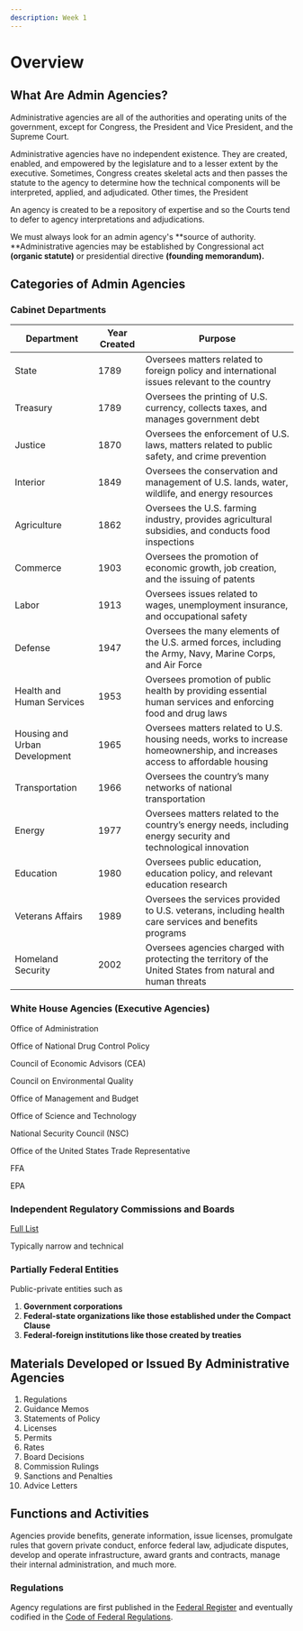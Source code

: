 ```yaml
---
description: Week 1
---
```


# Overview

## What Are Admin Agencies?

Administrative agencies are all of the authorities and operating units of the government, except for Congress, the President and Vice President, and the Supreme Court.&#x20;

Administrative agencies have no independent existence. They are created, enabled, and empowered by the legislature and to a lesser extent by the executive. Sometimes, Congress creates skeletal acts and then passes the statute to the agency to determine how the technical components will be interpreted, applied, and adjudicated. Other times, the President&#x20;

An agency is created to be a repository of expertise and so the Courts tend to defer to agency interpretations and adjudications.&#x20;

We must always look for an admin agency's **source of authority. **Administrative agencies may be established by Congressional act **(organic statute)** or presidential directive **(founding memorandum).**

## Categories of Admin Agencies

### Cabinet Departments

| Department                    | Year Created | Purpose                                                                                                                     |
| ----------------------------- | ------------ | --------------------------------------------------------------------------------------------------------------------------- |
| State                         | 1789         | Oversees matters related to foreign policy and international issues relevant to the country                                 |
| Treasury                      | 1789         | Oversees the printing of U.S. currency, collects taxes, and manages government debt                                         |
| Justice                       | 1870         | Oversees the enforcement of U.S. laws, matters related to public safety, and crime prevention                               |
| Interior                      | 1849         | Oversees the conservation and management of U.S. lands, water, wildlife, and energy resources                               |
| Agriculture                   | 1862         | Oversees the U.S. farming industry, provides agricultural subsidies, and conducts food inspections                          |
| Commerce                      | 1903         | Oversees the promotion of economic growth, job creation, and the issuing of patents                                         |
| Labor                         | 1913         | Oversees issues related to wages, unemployment insurance, and occupational safety                                           |
| Defense                       | 1947         | Oversees the many elements of the U.S. armed forces, including the Army, Navy, Marine Corps, and Air Force                  |
| Health and Human Services     | 1953         | Oversees promotion of public health by providing essential human services and enforcing food and drug laws                  |
| Housing and Urban Development | 1965         | Oversees matters related to U.S. housing needs, works to increase homeownership, and increases access to affordable housing |
| Transportation                | 1966         | Oversees the country’s many networks of national transportation                                                             |
| Energy                        | 1977         | Oversees matters related to the country’s energy needs, including energy security and technological innovation              |
| Education                     | 1980         | Oversees public education, education policy, and relevant education research                                                |
| Veterans Affairs              | 1989         | Oversees the services provided to U.S. veterans, including health care services and benefits programs                       |
| Homeland Security             | 2002         | Oversees agencies charged with protecting the territory of the United States from natural and human threats                 |

### White House Agencies (Executive Agencies)

Office of Administration

Office of National Drug Control Policy

Council of Economic Advisors (CEA)

Council on Environmental Quality

Office of Management and Budget

Office of Science and Technology

National Security Council (NSC)

Office of the United States Trade Representative

FFA

EPA

### Independent Regulatory Commissions and Boards

[Full List](https://www.acus.gov/agencies/independent-regulatory-agencies)

Typically narrow and technical

### Partially Federal Entities

Public-private entities such as

1. **Government corporations**
2. **Federal-state organizations like those established under the Compact Clause**
3. **Federal-foreign institutions like those created by treaties**

## Materials Developed or Issued By Administrative Agencies

1. Regulations
2. Guidance Memos
3. Statements of Policy
4. Licenses
5. Permits
6. Rates
7. Board Decisions
8. Commission Rulings
9. Sanctions and Penalties
10. Advice Letters

## Functions and Activities

Agencies provide benefits, generate information, issue licenses, promulgate rules that govern private conduct, enforce federal law, adjudicate disputes, develop and operate infrastructure, award grants and contracts, manage their internal administration, and much more.

### Regulations

Agency regulations are first published in the [Federal Register](https://www.federalregister.gov/documents/current) and eventually codified in the [Code of Federal Regulations](https://www.federalregister.gov).
